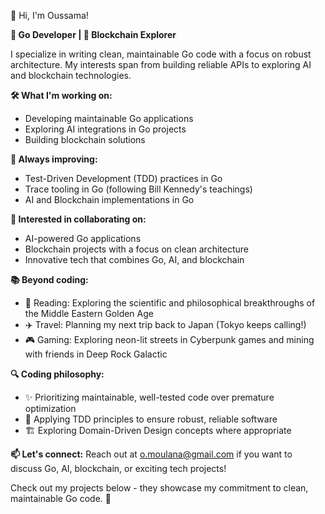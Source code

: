**👋** Hi, I'm Oussama!

**🚀 Go Developer | 🔗 Blockchain Explorer**

I specialize in writing clean, maintainable Go code with a focus on robust architecture. My interests span from building reliable APIs to exploring AI and blockchain technologies.

**🛠️ What I'm working on:**
- Developing maintainable Go applications
- Exploring AI integrations in Go projects
- Building blockchain solutions

**🌱 Always improving:**
- Test-Driven Development (TDD) practices in Go
- Trace tooling in Go (following Bill Kennedy's teachings)
- AI and Blockchain implementations in Go

**💼 Interested in collaborating on:**
- AI-powered Go applications
- Blockchain projects with a focus on clean architecture
- Innovative tech that combines Go, AI, and blockchain

**📚 Beyond coding:**
- 📖 Reading: Exploring the scientific and philosophical breakthroughs of the Middle Eastern Golden Age
- ✈️ Travel: Planning my next trip back to Japan (Tokyo keeps calling!)
- 🎮 Gaming: Exploring neon-lit streets in Cyberpunk games and mining with friends in Deep Rock Galactic

**🔍 Coding philosophy:**
- ✨ Prioritizing maintainable, well-tested code over premature optimization
- 🧪 Applying TDD principles to ensure robust, reliable software
- 🏗️ Exploring Domain-Driven Design concepts where appropriate

**📫 Let's connect:**
Reach out at o.moulana@gmail.com if you want to discuss Go, AI, blockchain, or exciting tech projects!

Check out my projects below - they showcase my commitment to clean, maintainable Go code. 🚀

<!---
oussamm/oussamm is a ✨ special ✨ repository because its `README.md` (this file) appears on your GitHub profile.
You can click the Preview link to take a look at your changes.
--->
